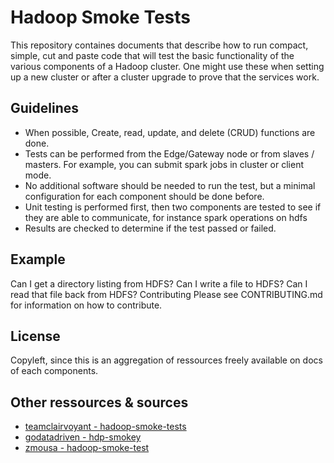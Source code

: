 # Hadoop Smoke Tests

This repository containes documents that describe how to run compact, simple, cut and paste code that will test the basic functionality of the various components of a Hadoop cluster. One might use these when setting up a new cluster or after a cluster upgrade to prove that the services work.

## Guidelines
- When possible, Create, read, update, and delete (CRUD) functions are done.
- Tests can be performed from the Edge/Gateway node or from slaves / masters. For example, you can submit spark jobs in cluster or client mode.
- No additional software should be needed to run the test, but a minimal configuration for each component should be done before.
- Unit testing is performed first, then two components are tested to see if they are able to communicate, for instance spark operations on hdfs
- Results are checked to determine if the test passed or failed.


## Example
Can I get a directory listing from HDFS?
Can I write a file to HDFS?
Can I read that file back from HDFS?
Contributing
Please see CONTRIBUTING.md for information on how to contribute.

## License
Copyleft, since this is an aggregation of ressources freely available on docs of each components.

## Other ressources & sources

- [teamclairvoyant - hadoop-smoke-tests](https://github.com/teamclairvoyant/hadoop-smoke-tests)
- [godatadriven - hdp-smokey](https://github.com/godatadriven/hdp-smokey)
- [zmousa - hadoop-smoke-test](https://github.com/zmousa/hadoop-smoke-test)